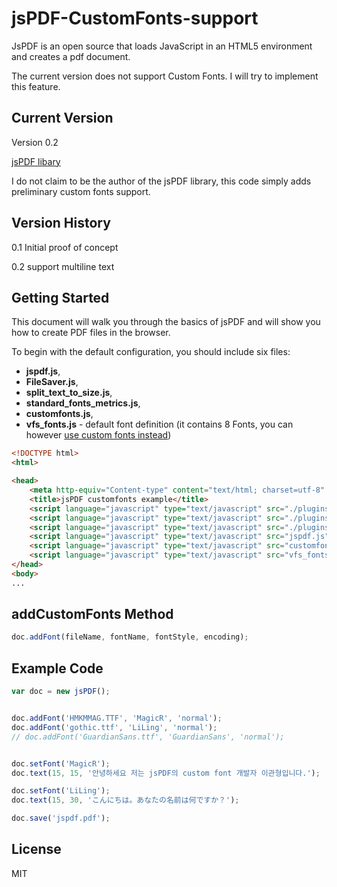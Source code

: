 # jsPDF-CustomFonts-support

JsPDF is an open source that loads JavaScript in an HTML5 environment and creates a pdf document.

The current version does not support Custom Fonts. I will try to implement this feature.


## Current Version

Version 0.2

[jsPDF libary](http://parall.ax/products/jspdf)

I do not claim to be the author of the jsPDF library, this code simply adds preliminary custom fonts support.

## Version History

0.1 Initial proof of concept

0.2 support multiline text

## Getting Started

This document will walk you through the basics of jsPDF and will show you how to create PDF files in the browser.

To begin with the default configuration, you should include six files:

* **jspdf.js**,
* **FileSaver.js**,
* **split_text_to_size.js**,
* **standard_fonts_metrics.js**,
* **customfonts.js**,
* **vfs_fonts.js** - default font definition (it contains 8 Fonts, you can however [use custom fonts instead](https://www.giftofspeed.com/base64-encoder/))

```html
<!DOCTYPE html>
<html>

<head>
    <meta http-equiv="Content-type" content="text/html; charset=utf-8" />
    <title>jsPDF customfonts example</title>
    <script language="javascript" type="text/javascript" src="./plugins/FileSaver.js"></script>
    <script language="javascript" type="text/javascript" src="./plugins/split_text_to_size.js"></script>
    <script language="javascript" type="text/javascript" src="./plugins/standard_fonts_metrics.js"></script>
    <script language="javascript" type="text/javascript" src="jspdf.js"></script>
    <script language="javascript" type="text/javascript" src="customfonts.js"></script>
    <script language="javascript" type="text/javascript" src="vfs_fonts.js"></script>
</head>
<body>
...
```

## addCustomFonts Method

```javascript
doc.addFont(fileName, fontName, fontStyle, encoding);


```

## Example Code

```javascript
var doc = new jsPDF();


doc.addFont('HMKMMAG.TTF', 'MagicR', 'normal');
doc.addFont('gothic.ttf', 'LiLing', 'normal');
// doc.addFont('GuardianSans.ttf', 'GuardianSans', 'normal');


doc.setFont('MagicR');
doc.text(15, 15, '안녕하세요 저는 jsPDF의 custom font 개발자 이관형입니다.');

doc.setFont('LiLing');
doc.text(15, 30, 'こんにちは。あなたの名前は何ですか？');

doc.save('jspdf.pdf');

```

## License
MIT
